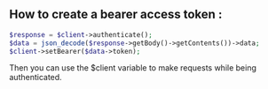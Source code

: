 
## How to create a bearer access token :

```php
$response = $client->authenticate();
$data = json_decode($response->getBody()->getContents())->data;
$client->setBearer($data->token);
```

Then you can use the $client variable to make requests while being authenticated.

